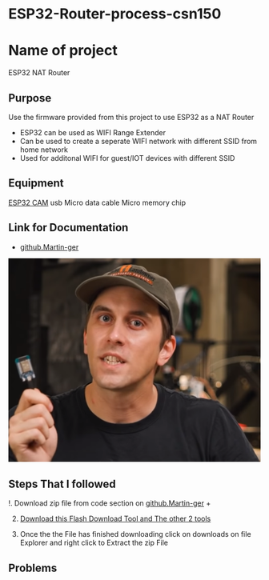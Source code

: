 # ESP32-Router-process-csn150


# Name of project 
ESP32 NAT Router


## Purpose 
Use the firmware provided from this project to use ESP32 as a NAT Router  
+ ESP32 can be used as WIFI Range Extender
+ Can be used to create a seperate WIFI network with different SSID from home network
+ Used for additonal WIFI for guest/IOT devices with different SSID 



## Equipment 
[ESP32 CAM](https://www.amazon.com/Aokin-ESP32-CAM-Development-Bluetooth-Arduino/dp/B08SLD8DKV/ref=sr_1_10?keywords=esp32%2Bcam&qid=1678904661&sr=8-10&th=1)
usb Micro data cable
Micro memory chip 


## Link for Documentation 

+ [github.Martin-ger](https://github.com/martin-ger/esp32_nat_router)

![youtube ESP32 video](https://github.com/NayD101/ESP32-Router-process-csn150/blob/main/Martin%20youtube.png)

## Steps That I followed 

!. Download zip file from code section on [github.Martin-ger](https://github.com/martin-ger/esp32_nat_router)
  +

2. [Download this Flash Download Tool and The other 2 tools](https://www.espressif.com/en/support/download/other-tools) 

3. Once the the File has finished downloading click on downloads on file Explorer and right click to Extract the zip File





## Problems 





